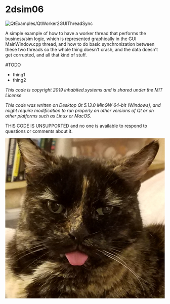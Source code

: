 # 2dsim06

![QtExamples/QtWorker2GUIThreadSync](/res/img/WhichIsNice.png)

A simple example of how to have a worker thread that performs the business/sim logic, which is represented graphically in the GUI MainWindow.cpp thread, and how to do basic synchronization between these two threads so the whole thing doesn't crash, and the data doesn't get corrupted, and all that kind of stuff.

#TODO

* thing1
* thing2


_This code is copyright 2019 inhabited.systems and is shared under the MIT License_

_This code was written on Desktop Qt 5.13.0 MinGW 64-bit (Windows), and might require modification to run properly on other versions of Qt or on other platforms such as Linux or MacOS._

THIS CODE IS UNSUPPORTED and no one is available to respond to questions or comments about it.

![Girlie Blep](/res/img/Girlie-blep.jpg) 